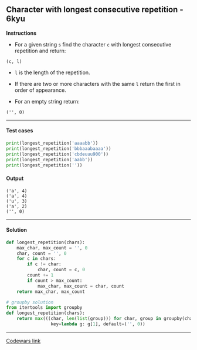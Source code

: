 ## Character with longest consecutive repetition - 6kyu

**Instructions**

- For a given string `s` find the character `c` with longest consecutive repetition and return:

```
(c, l)
```

- `l` is the length of the repetition. 

- If there are two or more characters with the same `l` return the first in order of appearance.

- For an empty string return: 

```
('', 0)
```


---

#### Test cases

```python
print(longest_repetition('aaaabb'))
print(longest_repetition('bbbaaabaaaa'))
print(longest_repetition('cbdeuuu900'))
print(longest_repetition('aabb'))
print(longest_repetition(''))
```

#### Output 
```
('a', 4)
('a', 4)
('u', 3)
('a', 2)
('', 0)
```

---

#### Solution

```python
def longest_repetition(chars):
    max_char, max_count = '', 0
    char, count = '', 0
    for c in chars:
        if c != char: 
            char, count = c, 0
        count += 1
        if count > max_count: 
            max_char, max_count = char, count
    return max_char, max_count
```

```python
# groupby solution
from itertools import groupby
def longest_repetition(chars):
    return max(((char, len(list(group))) for char, group in groupby(chars)), 
                 key=lambda g: g[1], default=('', 0))
```


---


[Codewars link](https://www.codewars.com/kata/586d6cefbcc21eed7a001155)
